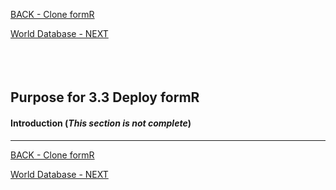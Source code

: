 <!-- ------------------------------------------------------------------------- -->

<div class="page-back">


[BACK - Clone formR](/Setup/purposes/pfr0103_Clone-formR.md)
</div><div class="page-next">

[World Database - NEXT](/Setup/purposes/pfr0307_World-Database.md)
</div><div style="margin-top:35px">&nbsp;</div>

<!-- ------------------------------------------------------------------------- -->


## Purpose for 3.3 Deploy formR

#### Introduction <!-- {docsify-ignore} -->  (*This section is not complete*)
----



<!-- ------------------------------------------------------------------------- -->

<div class="page-back">

[BACK - Clone formR](/Setup/purposes/pfr0103_Clone-formR.md)
</div><div class="page-next">

[World Database - NEXT](/Setup/purposes/pfr0307_World-Database.md)
</div>

<!-- ------------------------------------------------------------------------- -->